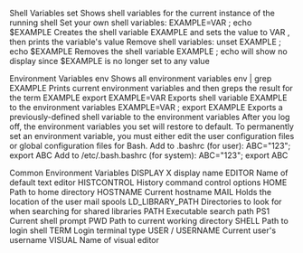 Shell Variables
set Shows shell variables for the current instance of the running shell Set your own shell variables: EXAMPLE=VAR ; echo $EXAMPLE
Creates the shell variable EXAMPLE and sets the value to VAR , then prints the variable's value Remove shell variables: unset EXAMPLE ; echo $EXAMPLE
Removes the shell variable EXAMPLE ; echo will show no display since \$EXAMPLE is no longer set to any value

Environment Variables
env Shows all environment variables
env | grep EXAMPLE Prints current environment variables and then greps the result for the term EXAMPLE export EXAMPLE=VAR Exports shell variable EXAMPLE to the environment variables
EXAMPLE=VAR ; export EXAMPLE Exports a previously-defined shell variable to the environment variables
After you log off, the environment variables you set will restore to default. To permanently set an environment variable, you must either edit the user configuration files or global configuration files for Bash.
Add to .bashrc (for user): ABC="123"; export ABC
Add to /etc/.bash.bashrc (for system): ABC="123"; export ABC

Common Environment Variables
DISPLAY X display name
EDITOR Name of default text editor
HISTCONTROL History command control options
HOME Path to home directory
HOSTNAME Current hostname
MAIL Holds the location of the user mail spools
LD_LIBRARY_PATH Directories to look for when searching for shared libraries PATH Executable search path
PS1 Current shell prompt
PWD Path to current working directory
SHELL Path to login shell
TERM Login terminal type
USER / USERNAME Current user's username
VISUAL Name of visual editor
